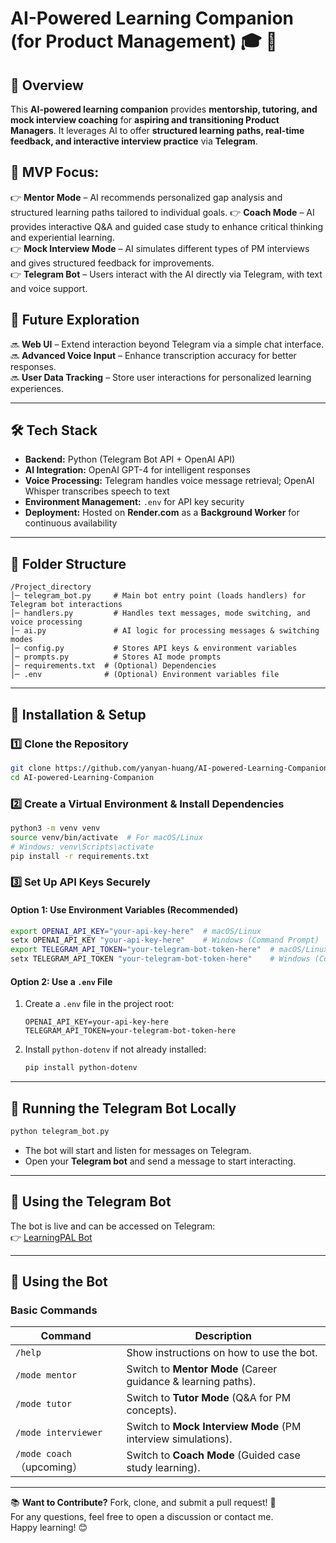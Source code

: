 # AI-Powered Learning Companion (for Product Management) 🎓 🚀

## 📌 Overview  
This **AI-powered learning companion** provides **mentorship, tutoring, and mock interview coaching** for **aspiring and transitioning Product Managers**. It leverages AI to offer **structured learning paths, real-time feedback, and interactive interview practice** via **Telegram**.

## 🎯 MVP Focus:
👉 **Mentor Mode** – AI recommends personalized gap analysis and structured learning paths tailored to individual goals.
👉 **Coach Mode** – AI provides interactive Q&A and guided case study to enhance critical thinking and experiential learning.  
👉 **Mock Interview Mode** – AI simulates different types of PM interviews and gives structured feedback for improvements.  
👉 **Telegram Bot** – Users interact with the AI directly via Telegram, with text and voice support.  

## 🚀 Future Exploration  
🔜 **Web UI** – Extend interaction beyond Telegram via a simple chat interface.  
🔜 **Advanced Voice Input** – Enhance transcription accuracy for better responses.  
🔜 **User Data Tracking** – Store user interactions for personalized learning experiences.  

---

## 🛠️ Tech Stack  
- **Backend:** Python (Telegram Bot API + OpenAI API)  
- **AI Integration:** OpenAI GPT-4 for intelligent responses  
- **Voice Processing:** Telegram handles voice message retrieval; OpenAI Whisper transcribes speech to text
- **Environment Management:** `.env` for API key security  
- **Deployment:** Hosted on **Render.com** as a **Background Worker** for continuous availability  

---

## 📂 **Folder Structure**
```
/Project_directory
│─ telegram_bot.py     # Main bot entry point (loads handlers) for Telegram bot interactions
│─ handlers.py         # Handles text messages, mode switching, and voice processing
│─ ai.py               # AI logic for processing messages & switching modes
│─ config.py           # Stores API keys & environment variables
│─ prompts.py          # Stores AI mode prompts
│─ requirements.txt  # (Optional) Dependencies
│─ .env              # (Optional) Environment variables file
```

---

## 🔧 **Installation & Setup**  

### 1️⃣ Clone the Repository  
```bash
git clone https://github.com/yanyan-huang/AI-powered-Learning-Companion.git
cd AI-powered-Learning-Companion
```

### 2️⃣ Create a Virtual Environment & Install Dependencies  
```bash
python3 -m venv venv
source venv/bin/activate  # For macOS/Linux
# Windows: venv\Scripts\activate
pip install -r requirements.txt
```

### 3️⃣ Set Up API Keys Securely  

#### **Option 1: Use Environment Variables (Recommended)**
```bash
export OPENAI_API_KEY="your-api-key-here"  # macOS/Linux
setx OPENAI_API_KEY "your-api-key-here"    # Windows (Command Prompt)
export TELEGRAM_API_TOKEN="your-telegram-bot-token-here"  # macOS/Linux
setx TELEGRAM_API_TOKEN "your-telegram-bot-token-here"    # Windows (Command Prompt)
```

#### **Option 2: Use a `.env` File**  
1. Create a `.env` file in the project root:  
   ```
   OPENAI_API_KEY=your-api-key-here
   TELEGRAM_API_TOKEN=your-telegram-bot-token-here
   ```
2. Install `python-dotenv` if not already installed:  
   ```bash
   pip install python-dotenv
   ```

---

## 🚀 **Running the Telegram Bot Locally**
```bash
python telegram_bot.py
```
- The bot will start and listen for messages on Telegram.  
- Open your **Telegram bot** and send a message to start interacting.  

---

## 🚀 **Using the Telegram Bot**
The bot is live and can be accessed on Telegram:  
👉 [LearningPAL Bot](https://web.telegram.org/k/#@LearningPAL_Bot)

---

## 📍 **Using the Bot**
### **Basic Commands**
| Command | Description |
|---------|------------|
| `/help` | Show instructions on how to use the bot. |
| `/mode mentor` | Switch to **Mentor Mode** (Career guidance & learning paths). |
| `/mode tutor` | Switch to **Tutor Mode** (Q&A for PM concepts). |
| `/mode interviewer` | Switch to **Mock Interview Mode** (PM interview simulations). |
| `/mode coach`（upcoming） | Switch to **Coach Mode** (Guided case study learning). |

---

📚 **Want to Contribute?** Fork, clone, and submit a pull request! 🚀  
For any questions, feel free to open a discussion or contact me.  
Happy learning! 😊

